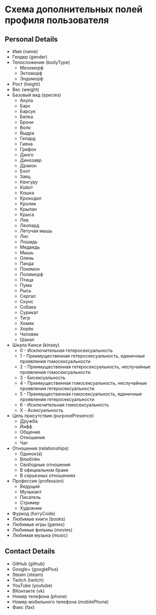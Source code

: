 # Схема дополнительных полей профиля пользователя

## Personal Details

- Имя (name)
- Гендер (gender)
- Телосложение (bodyType)
  - Мезоморф
  - Эктоморф
  - Эндоморф
- Рост (height)
- Вес (weight)
- Базовый вид (species)
  - Акула
  - Барс
  - Барсук
  - Белка
  - Брони
  - Волк
  - Выдра
  - Гепард
  - Гиена
  - Грифон
  - Динго
  - Динозавр
  - Дракон
  - Енот
  - Заяц
  - Кенгуру
  - Койот
  - Кошка
  - Крокодил
  - Кролик
  - Крылан
  - Крыса
  - Лев
  - Леопард
  - Летучая мышь
  - Лис
  - Лошадь
  - Медведь
  - Мышь
  - Олень
  - Панда
  - Покемон
  - Полиморф
  - Птица
  - Пума
  - Рысь
  - Сергал
  - Скунс
  - Собака
  - Сурикат
  - Тигр
  - Хомяк
  - Хорёк
  - Человек
  - Шакал
- Шкала Кинси (kinsey)
  - 0 - Исключительная гетеросексуальность
  - 1 - Преимущественная гетеросексуальность, единичные проявления гомосексуальности
  - 2 - Преимущественная гетеросексуальность, неслучайные проявления гомосексуальности
  - 3 - Бисексуальность
  - 4 - Преимущественная гомосексуальность, неслучайные проявления гетеросексуальности
  - 5 - Преимущественная гомосексуальность, единичные проявления гетеросексуальности
  - 6 - Исключительная гомосексуальность
  - X - Асексуальность
- Цель присутствия (purposePresence)
  - Дружба
  - Йифф
  - Общение
  - Отношения
  - Чат
- Отношения (relationships)
  - Одинок(а)
  - Влюблён
  - Свободные отношения
  - В официальном браке
  - В серьезных отношениях
- Профессия (profession)
  - Ведущий
  - Музыкант
  - Писатель
  - Стример
  - Художник
- Фуркод (furryCode)
- Любимые книги (books)
- Любимые игры (games)
- Любимые фильмы (movies)
- Любимая музыка (music)

## Contact Details

- GitHub (github)
- Google+ (googlePlus)
- Steam (steam)
- Twitch (twitch)
- YouTube (youtube)
- ВКонтакте (vk)
- Номер телефона (phone)
- Номер мобильного телефона (mobilePhone)
- Факс (fax)
